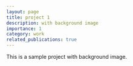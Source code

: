 ```yaml
---
layout: page
title: project 1
description: with background image
importance: 1
category: work
related_publications: true
---
```

This is a sample project with background image.